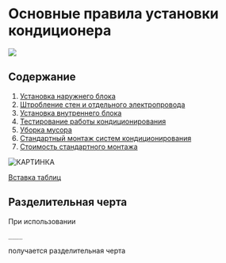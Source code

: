 # Основные правила установки кондиционера
![](https://foundmaster.ru/wp-content/uploads/2017/05/image027-840x480.jpg)
## Содержание
1. [Установка наружнего блока](#Установка-наружнего-блока)
2. [Штробление стен и отдельного электропровода](#Штробление-стен-и-отдельного-электропровода)
3. [Установка внутреннего блока](#Установка-внутреннего-блока)
4. [Тестирование работы кондиционирования](#Тестирование-работы-кондиционера)
5. [Уборка мусора](#Уборка-мусора)
6. [Стандартный монтаж систем кондиционирования](#Стандартный-монтаж-систем-кондиционирования)
7. [Стоимость стандартного монтажа](#Стоимость-стандарного-монтажа)

![КАРТИНКА](https://www.promklimat.ru/images/rub_2_10_1_1/montazh%20sistem%20konditsionirovaniya1.jpg)

 [Вставка таблиц](#Вставка-таблиц)

    
## Разделительная черта
При использовании
```
____
```
получается разделительная черта
